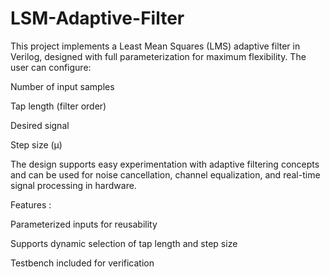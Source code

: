 # LSM-Adaptive-Filter
This project implements a Least Mean Squares (LMS) adaptive filter in Verilog, designed with full parameterization for maximum flexibility.
The user can configure:

Number of input samples

Tap length (filter order)

Desired signal

Step size (μ)

The design supports easy experimentation with adaptive filtering concepts and can be used for noise cancellation, channel equalization, and real-time signal processing in hardware.

Features :

Parameterized inputs for reusability

Supports dynamic selection of tap length and step size



Testbench included for verification
